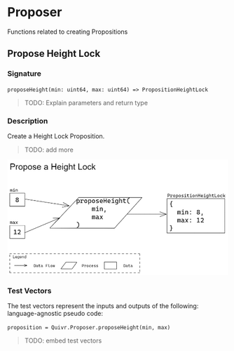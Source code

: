 # Proposer 

Functions related to creating Propositions

## Propose Height Lock

### Signature

` proposeHeight(min: uint64, max: uint64) => PropositionHeightLock `

> TODO: Explain parameters and return type

### Description

Create a Height Lock Proposition.

> TODO: add more

![diagram](./assets/Proposer_proposeHeight.png)

### Test Vectors

The test vectors represent the inputs and outputs of the following: language-agnostic pseudo code:

` proposition = Quivr.Proposer.proposeHeight(min, max) `

> TODO: embed test vectors

